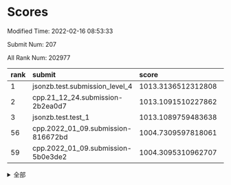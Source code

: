# Scores

Modified Time: 2022-02-16 08:53:33

Submit Num: 207

All Rank Num: 202977

| rank |               submit               |       score        |       sigma        | pk_num |
| :--- | :--------------------------------- | :----------------- | :----------------- | :----- |
| 1    | jsonzb.test.submission_level_4     | 1013.3136512312808 | 0.8000696413809696 | 3924   |
| 2    | cpp.21_12_24.submission-2b2ea0d7   | 1013.1091510227862 | 0.8225594581378934 | 3919   |
| 3    | jsonzb.test.test_1                 | 1013.1089759483638 | 0.8113015505586626 | 3923   |
| 56   | cpp.2022_01_09.submission-816672bd | 1004.7309597818061 | 0.7124084796158091 | 3920   |
| 59   | cpp.2022_01_09.submission-5b0e3de2 | 1004.3095310962707 | 0.7194280913682539 | 3924   |


<details>
<summary>全部</summary>

| rank |                 submit                 |       score        |       sigma        | pk_num |
| :--- | :------------------------------------- | :----------------- | :----------------- | :----- |
| 1    | jsonzb.test.submission_level_4         | 1013.3136512312808 | 0.8000696413809696 | 3924   |
| 2    | cpp.21_12_24.submission-2b2ea0d7       | 1013.1091510227862 | 0.8225594581378934 | 3919   |
| 3    | jsonzb.test.test_1                     | 1013.1089759483638 | 0.8113015505586626 | 3923   |
| 4    | gobigger.level_3.submission_level_3_20 | 1011.4238419198256 | 0.7756811603413047 | 3920   |
| 5    | gobigger.level_3.submission_level_3_24 | 1011.3981817305311 | 0.7691109174876636 | 3921   |
| 6    | gobigger.level_3.submission_level_3_2  | 1011.3738135052913 | 0.7814932280755409 | 3924   |
| 7    | gobigger.level_3.submission_level_3_45 | 1011.1837309501781 | 0.7871868786755893 | 3922   |
| 8    | gobigger.level_3.submission_level_3_30 | 1011.1759931614687 | 0.8038717932571695 | 3927   |
| 9    | gobigger.level_3.submission_level_3_36 | 1011.0284998692939 | 0.7724336164076427 | 3919   |
| 10   | gobigger.level_3.submission_level_3_3  | 1010.9402128375465 | 0.7924935528776531 | 3920   |
| 11   | gobigger.level_3.submission_level_3_1  | 1010.8827192308239 | 0.7826222120476403 | 3923   |
| 12   | gobigger.level_3.submission_level_3_16 | 1010.8005862652415 | 0.7741473144172941 | 3924   |
| 13   | gobigger.level_3.submission_level_3_38 | 1010.7887496437647 | 0.7584564966139228 | 3924   |
| 14   | gobigger.level_3.submission_level_3_41 | 1010.6161852118481 | 0.7841270194643662 | 3923   |
| 15   | gobigger.level_3.submission_level_3_8  | 1010.5211879071094 | 0.7513393111766234 | 3921   |
| 16   | gobigger.level_3.submission_level_3_31 | 1010.4947523334127 | 0.7558094215637264 | 3920   |
| 17   | gobigger.level_3.submission_level_3_17 | 1010.4785769644786 | 0.756610869132211  | 3923   |
| 18   | gobigger.level_3.submission_level_3_10 | 1010.3450313754868 | 0.7549441072235147 | 3923   |
| 19   | gobigger.level_3.submission_level_3_7  | 1010.2834448940856 | 0.7800989064430116 | 3926   |
| 20   | gobigger.level_3.submission_level_3_19 | 1010.2132381093813 | 0.7547761103699239 | 3927   |
| 21   | gobigger.level_3.submission_level_3_21 | 1010.1766025672124 | 0.7815372246963422 | 3923   |
| 22   | gobigger.level_3.submission_level_3_44 | 1010.1663504667474 | 0.7639101504840415 | 3923   |
| 23   | gobigger.level_3.submission_level_3_9  | 1010.0592932936744 | 0.766787015861208  | 3927   |
| 24   | gobigger.level_3.submission_level_3_37 | 1010.0517063519845 | 0.7517672828843109 | 3924   |
| 25   | gobigger.level_3.submission_level_3_23 | 1010.0066846160815 | 0.7571250522400278 | 3923   |
| 26   | gobigger.level_3.submission_level_3_28 | 1009.9935230239262 | 0.763419058929002  | 3922   |
| 27   | gobigger.level_3.submission_level_3_5  | 1009.969588375407  | 0.7782004038622434 | 3924   |
| 28   | gobigger.level_3.submission_level_3_42 | 1009.9497493274647 | 0.766584825953145  | 3922   |
| 29   | gobigger.level_3.submission_level_3_26 | 1009.9075359504667 | 0.7820235732619576 | 3927   |
| 30   | gobigger.level_3.submission_level_3_18 | 1009.815966170682  | 0.737888760598986  | 3925   |
| 31   | gobigger.level_3.submission_level_3_39 | 1009.8018881667729 | 0.7308801519102505 | 3925   |
| 32   | gobigger.level_3.submission_level_3_11 | 1009.7970905140401 | 0.7443145519620059 | 3920   |
| 33   | gobigger.level_3.submission_level_3_13 | 1009.7747324222233 | 0.7574677442547032 | 3915   |
| 34   | gobigger.level_3.submission_level_3_46 | 1009.752618338215  | 0.7550433036209324 | 3915   |
| 35   | gobigger.level_3.submission_level_3_14 | 1009.7245541848665 | 0.7725059834335205 | 3922   |
| 36   | gobigger.level_3.submission_level_3_48 | 1009.7188517096215 | 0.7614201393012157 | 3919   |
| 37   | gobigger.level_3.submission_level_3_6  | 1009.6914194496203 | 0.755783415888781  | 3926   |
| 38   | gobigger.level_3.submission_level_3_34 | 1009.6811790668762 | 0.7641529224469574 | 3916   |
| 39   | gobigger.level_3.submission_level_3_33 | 1009.6362496755746 | 0.751716149709566  | 3923   |
| 40   | gobigger.level_3.submission_level_3_49 | 1009.612981348475  | 0.7504692578366639 | 3920   |
| 41   | gobigger.level_3.submission_level_3_32 | 1009.5852341430746 | 0.7668498221745893 | 3914   |
| 42   | gobigger.level_3.submission_level_3_35 | 1009.5143869584462 | 0.7634420284583051 | 3925   |
| 43   | gobigger.level_3.submission_level_3_0  | 1009.4309641001263 | 0.7670309125376228 | 3921   |
| 44   | gobigger.level_3.submission_level_3_15 | 1009.3987506023811 | 0.7324935711859353 | 3922   |
| 45   | gobigger.level_3.submission_level_3_47 | 1009.3718851066582 | 0.7343944046171587 | 3923   |
| 46   | gobigger.level_3.submission_level_3_40 | 1009.310195950527  | 0.7514885971315088 | 3926   |
| 47   | gobigger.level_3.submission_level_3_25 | 1009.2018267456701 | 0.7516241637516936 | 3925   |
| 48   | gobigger.level_3.submission_level_3_43 | 1009.169710338433  | 0.7591033595827378 | 3917   |
| 49   | gobigger.level_3.submission_level_3_27 | 1009.0773717165404 | 0.7617554108950614 | 3925   |
| 50   | gobigger.level_3.submission_level_3_29 | 1009.076865487778  | 0.7412933751168971 | 3921   |
| 51   | gobigger.level_3.submission_level_3_22 | 1009.0265436296703 | 0.7572652905833609 | 3926   |
| 52   | gobigger.level_3.submission_level_3_12 | 1008.6706335472276 | 0.7375398956319594 | 3923   |
| 53   | gobigger.level_3.submission_level_3_4  | 1008.6282118710927 | 0.7313945224485816 | 3919   |
| 54   | gobigger.level_1.submission_level_1_24 | 1004.8736082484215 | 0.7327076020995759 | 3925   |
| 55   | gobigger.level_1.submission_level_1_30 | 1004.8437436299118 | 0.7111350633755098 | 3920   |
| 56   | cpp.2022_01_09.submission-816672bd     | 1004.7309597818061 | 0.7124084796158091 | 3920   |
| 57   | gobigger.level_1.submission_level_1_35 | 1004.6481422730883 | 0.7132334844925786 | 3917   |
| 58   | gobigger.level_1.submission_level_1_4  | 1004.5633897880263 | 0.7249146757990083 | 3923   |
| 59   | cpp.2022_01_09.submission-5b0e3de2     | 1004.3095310962707 | 0.7194280913682539 | 3924   |
| 60   | gobigger.level_1.submission_level_1_6  | 1004.283715387299  | 0.7239164241356033 | 3924   |
| 61   | gobigger.level_1.submission_level_1_20 | 1004.263651950596  | 0.7262658298760025 | 3920   |
| 62   | gobigger.level_1.submission_level_1_26 | 1004.1171381431665 | 0.7151540480749514 | 3922   |
| 63   | gobigger.level_1.submission_level_1_27 | 1004.004745351717  | 0.7137593081518911 | 3923   |
| 64   | gobigger.level_1.submission_level_1_15 | 1003.9264242621341 | 0.7113812264928997 | 3917   |
| 65   | gobigger.level_1.submission_level_1_40 | 1003.8597665906773 | 0.7173745435009975 | 3919   |
| 66   | gobigger.level_1.submission_level_1_5  | 1003.8363042630284 | 0.7159319572599369 | 3917   |
| 67   | gobigger.level_1.submission_level_1_43 | 1003.7986402026773 | 0.7157330053202428 | 3920   |
| 68   | gobigger.level_1.submission_level_1_49 | 1003.7824371791155 | 0.7116589536722465 | 3923   |
| 69   | gobigger.level_1.submission_level_1_34 | 1003.7658739758864 | 0.7138775248607551 | 3920   |
| 70   | gobigger.level_1.submission_level_1_16 | 1003.6598371016555 | 0.715745103483721  | 3925   |
| 71   | gobigger.level_1.submission_level_1_47 | 1003.6221926918137 | 0.7193582578136801 | 3925   |
| 72   | gobigger.level_1.submission_level_1_1  | 1003.5670300951724 | 0.7269124799580301 | 3925   |
| 73   | gobigger.level_1.submission_level_1_45 | 1003.5262289883924 | 0.7236281991668855 | 3922   |
| 74   | gobigger.level_1.submission_level_1_46 | 1003.5081365778085 | 0.7106962708650023 | 3921   |
| 75   | gobigger.level_1.submission_level_1_12 | 1003.4770524910793 | 0.7100476959130424 | 3921   |
| 76   | gobigger.level_1.submission_level_1_28 | 1003.4528818254448 | 0.7134870673394729 | 3923   |
| 77   | gobigger.level_1.submission_level_1_18 | 1003.4126573985388 | 0.7174571841637849 | 3922   |
| 78   | gobigger.level_1.submission_level_1_37 | 1003.409507523305  | 0.71480193137487   | 3923   |
| 79   | gobigger.level_1.submission_level_1_0  | 1003.3816507826655 | 0.7104348445478826 | 3922   |
| 80   | gobigger.level_1.submission_level_1_17 | 1003.3600781599065 | 0.7086606961694408 | 3924   |
| 81   | gobigger.level_1.submission_level_1_13 | 1003.3117682606962 | 0.722851703316726  | 3921   |
| 82   | gobigger.level_1.submission_level_1_19 | 1003.2602400409488 | 0.7254857471836192 | 3921   |
| 83   | gobigger.level_1.submission_level_1_8  | 1003.2572871513112 | 0.7249067917749115 | 3919   |
| 84   | gobigger.level_1.submission_level_1_36 | 1003.2564277944197 | 0.7145929391312438 | 3920   |
| 85   | gobigger.level_1.submission_level_1_9  | 1003.1721522274186 | 0.7075359215412313 | 3926   |
| 86   | gobigger.level_1.submission_level_1_10 | 1003.1296676178688 | 0.7065298873717317 | 3926   |
| 87   | gobigger.level_1.submission_level_1_14 | 1003.1025807222005 | 0.7018178458149763 | 3921   |
| 88   | gobigger.level_1.submission_level_1_2  | 1003.0740274014491 | 0.7167023360178042 | 3928   |
| 89   | gobigger.level_1.submission_level_1_3  | 1003.0208892101485 | 0.7138818515585892 | 3918   |
| 90   | gobigger.level_1.submission_level_1_11 | 1002.9941911605829 | 0.7174750541243992 | 3922   |
| 91   | gobigger.level_1.submission_level_1_32 | 1002.8880921048446 | 0.6989301369714146 | 3923   |
| 92   | gobigger.level_1.submission_level_1_29 | 1002.8188429213651 | 0.7157757554594785 | 3928   |
| 93   | gobigger.level_1.submission_level_1_21 | 1002.7846083724335 | 0.7123417881242432 | 3920   |
| 94   | gobigger.level_1.submission_level_1_41 | 1002.58637956383   | 0.7215849024148547 | 3925   |
| 95   | gobigger.level_1.submission_level_1_22 | 1002.55922902105   | 0.7163662538818585 | 3920   |
| 96   | gobigger.level_1.submission_level_1_38 | 1002.5143098121086 | 0.7132829745053593 | 3921   |
| 97   | gobigger.level_1.submission_level_1_23 | 1002.5099839916222 | 0.7153345682328945 | 3925   |
| 98   | gobigger.level_1.submission_level_1_31 | 1002.3334941237551 | 0.7089740523284889 | 3925   |
| 99   | gobigger.level_1.submission_level_1_33 | 1002.274940081104  | 0.7138116663756989 | 3924   |
| 100  | gobigger.level_1.submission_level_1_44 | 1002.237192759401  | 0.7116390888119957 | 3923   |
| 101  | gobigger.level_1.submission_level_1_48 | 1002.1882582999094 | 0.729118810192062  | 3924   |
| 102  | gobigger.level_1.submission_level_1_25 | 1001.9766936503801 | 0.7059633342514214 | 3921   |
| 103  | gobigger.level_1.submission_level_1_42 | 1001.9554298222225 | 0.7181701635905209 | 3924   |
| 104  | gobigger.level_1.submission_level_1_7  | 1001.9549640044501 | 0.7112648142582418 | 3920   |
| 105  | gobigger.level_1.submission_level_1_39 | 1001.8208022774194 | 0.7162849034201897 | 3923   |
| 106  | gobigger.random.submission_random_25   | 997.539667518812   | 0.7064879809526966 | 3921   |
| 107  | gobigger.random.submission_random_32   | 996.7078489144279  | 0.708363189154365  | 3926   |
| 108  | gobigger.random.submission_random_34   | 996.6013403422184  | 0.7257142693993847 | 3923   |
| 109  | gobigger.random.submission_random_33   | 996.5908522275346  | 0.7084342534120838 | 3915   |
| 110  | gobigger.random.submission_random_2    | 996.5338643347263  | 0.726752972528718  | 3928   |
| 111  | gobigger.random.submission_random_42   | 996.4227325533296  | 0.700014420139757  | 3925   |
| 112  | gobigger.random.submission_random_26   | 996.4080648733499  | 0.7129264540742472 | 3924   |
| 113  | gobigger.random.submission_random_10   | 996.3932157682598  | 0.7080636451368992 | 3920   |
| 114  | gobigger.random.submission_random_4    | 996.354047632406   | 0.7109681910696426 | 3921   |
| 115  | gobigger.random.submission_random_37   | 996.3118750676423  | 0.7066733375346819 | 3917   |
| 116  | gobigger.random.submission_random_31   | 996.2792857599593  | 0.7044291726081935 | 3925   |
| 117  | gobigger.random.submission_random_47   | 996.2265813137877  | 0.712127482157503  | 3920   |
| 118  | gobigger.random.submission_random_19   | 996.2264590636428  | 0.7215315610303887 | 3924   |
| 119  | gobigger.random.submission_random_48   | 996.2001005138231  | 0.7088692618947203 | 3920   |
| 120  | gobigger.random.submission_random_30   | 996.1888579650786  | 0.718311816533877  | 3926   |
| 121  | gobigger.random.submission_random_16   | 996.1518257688278  | 0.7057861757410273 | 3921   |
| 122  | gobigger.random.submission_random_46   | 996.1282414267217  | 0.7171726562881958 | 3923   |
| 123  | gobigger.random.submission_random_23   | 996.1262188775523  | 0.7007448635399346 | 3924   |
| 124  | gobigger.random.submission_random_15   | 996.0703405883189  | 0.7194877677872084 | 3924   |
| 125  | gobigger.random.submission_random_38   | 996.0620177857834  | 0.7027247286058256 | 3925   |
| 126  | gobigger.random.submission_random_44   | 996.0616968919795  | 0.7038514721035738 | 3926   |
| 127  | gobigger.random.submission_random_49   | 996.0253815741992  | 0.7158672590492996 | 3924   |
| 128  | gobigger.random.submission_random_5    | 995.9650589286035  | 0.7019801221705537 | 3920   |
| 129  | gobigger.random.submission_random_3    | 995.9228302304491  | 0.7169846350429678 | 3927   |
| 130  | gobigger.random.submission_random_28   | 995.9217884916538  | 0.7281023448040113 | 3920   |
| 131  | gobigger.random.submission_random_9    | 995.8950487670786  | 0.7090986346326832 | 3924   |
| 132  | gobigger.random.submission_random_29   | 995.8828462534207  | 0.7156434583919412 | 3925   |
| 133  | gobigger.random.submission_random_18   | 995.8698016746229  | 0.7231376845974581 | 3925   |
| 134  | gobigger.random.submission_random_39   | 995.8419355424402  | 0.700811824616701  | 3920   |
| 135  | gobigger.random.submission_random_14   | 995.8358004345382  | 0.7027151770931802 | 3925   |
| 136  | gobigger.random.submission_random_8    | 995.8189107017414  | 0.7035952038198053 | 3920   |
| 137  | gobigger.random.submission_random_21   | 995.8090570436395  | 0.722789824309624  | 3920   |
| 138  | gobigger.random.submission_random_12   | 995.806508436686   | 0.7115738351967105 | 3924   |
| 139  | gobigger.random.submission_random_22   | 995.8017189832592  | 0.7188320047901002 | 3925   |
| 140  | gobigger.random.submission_random_43   | 995.7681195369693  | 0.7229778745547772 | 3923   |
| 141  | gobigger.random.submission_random_6    | 995.7185655626919  | 0.7042722517842225 | 3921   |
| 142  | gobigger.random.submission_random_17   | 995.6931069353366  | 0.7154071237640792 | 3925   |
| 143  | gobigger.random.submission_random_1    | 995.6452823857252  | 0.7197511553307661 | 3924   |
| 144  | gobigger.random.submission_random_13   | 995.6079602874026  | 0.7235324423453339 | 3922   |
| 145  | gobigger.random.submission_random_0    | 995.484662430123   | 0.7284542631562776 | 3920   |
| 146  | gobigger.random.submission_random_45   | 995.4844254589485  | 0.7145319949863771 | 3924   |
| 147  | gobigger.random.submission_random_27   | 995.4684867057246  | 0.6961303363424516 | 3920   |
| 148  | gobigger.random.submission_random_11   | 995.4667669385971  | 0.7229126394748238 | 3929   |
| 149  | gobigger.random.submission_random_24   | 995.1341029222847  | 0.7062081981334961 | 3929   |
| 150  | gobigger.random.submission_random_35   | 995.1195953979083  | 0.7162572806836014 | 3918   |
| 151  | gobigger.random.submission_random_7    | 995.0557744833952  | 0.7249287886072239 | 3920   |
| 152  | gobigger.random.submission_random_20   | 995.046779836993   | 0.719282647520622  | 3924   |
| 153  | gobigger.random.submission_random_40   | 994.95122315062    | 0.6996052432722536 | 3921   |
| 154  | gobigger.random.submission_random_41   | 994.9044678836359  | 0.7169128876887556 | 3927   |
| 155  | gobigger.level_2.submission_level_2_37 | 994.7967944936703  | 0.7248040301255066 | 3917   |
| 156  | gobigger.random.submission_random_36   | 994.4737720969371  | 0.7189868120088347 | 3919   |
| 157  | gobigger.level_2.submission_level_2_45 | 994.2717693049907  | 0.7306210516074729 | 3923   |
| 158  | gobigger.level_2.submission_level_2_16 | 994.0656340391309  | 0.7281170158657954 | 3918   |
| 159  | gobigger.level_2.submission_level_2_34 | 993.9232894430168  | 0.7294230720780506 | 3920   |
| 160  | gobigger.level_2.submission_level_2_31 | 993.7725067435343  | 0.7412388628013713 | 3919   |
| 161  | gobigger.level_2.submission_level_2_9  | 993.5869093874983  | 0.7152134089725414 | 3917   |
| 162  | gobigger.level_2.submission_level_2_4  | 993.5175219899327  | 0.7260961307281627 | 3918   |
| 163  | gobigger.level_2.submission_level_2_39 | 993.4692388136592  | 0.7346944746373576 | 3923   |
| 164  | gobigger.level_2.submission_level_2_2  | 993.3133911995511  | 0.7250639279811864 | 3920   |
| 165  | gobigger.level_2.submission_level_2_27 | 993.2928572410146  | 0.7408480524579395 | 3923   |
| 166  | gobigger.level_2.submission_level_2_36 | 993.0913936923823  | 0.7475882440286735 | 3921   |
| 167  | gobigger.level_2.submission_level_2_23 | 993.0718096771145  | 0.7276062644293928 | 3927   |
| 168  | gobigger.level_2.submission_level_2_10 | 992.8426470743846  | 0.7288388697748283 | 3924   |
| 169  | gobigger.level_2.submission_level_2_22 | 992.7719847179562  | 0.7262886727491822 | 3919   |
| 170  | gobigger.level_2.submission_level_2_42 | 992.7014851100175  | 0.7354160105784175 | 3922   |
| 171  | gobigger.level_2.submission_level_2_8  | 992.6868715352883  | 0.7297732657603325 | 3922   |
| 172  | gobigger.level_2.submission_level_2_21 | 992.5109652157618  | 0.7395151830546723 | 3921   |
| 173  | gobigger.level_2.submission_level_2_6  | 992.3831056269971  | 0.7291760627892889 | 3921   |
| 174  | gobigger.level_2.submission_level_2_28 | 992.2919159179847  | 0.724837776594898  | 3922   |
| 175  | gobigger.level_2.submission_level_2_29 | 992.2913250209814  | 0.7378303912290843 | 3923   |
| 176  | gobigger.level_2.submission_level_2_5  | 992.2648156613565  | 0.7472820509416152 | 3922   |
| 177  | gobigger.level_2.submission_level_2_30 | 992.2370086254898  | 0.7409083458449869 | 3920   |
| 178  | gobigger.level_2.submission_level_2_15 | 992.2361383455573  | 0.7548636714933963 | 3925   |
| 179  | gobigger.level_2.submission_level_2_40 | 992.0053929745383  | 0.7437414165903348 | 3921   |
| 180  | gobigger.level_2.submission_level_2_0  | 991.9756215581658  | 0.7498754933956181 | 3920   |
| 181  | gobigger.level_2.submission_level_2_1  | 991.9583865248843  | 0.7281776347358887 | 3922   |
| 182  | gobigger.level_2.submission_level_2_49 | 991.9523683025933  | 0.7418141676456159 | 3921   |
| 183  | gobigger.level_2.submission_level_2_25 | 991.9305618723212  | 0.736369934016622  | 3920   |
| 184  | gobigger.level_2.submission_level_2_26 | 991.8890084493302  | 0.7343369922052717 | 3922   |
| 185  | gobigger.level_2.submission_level_2_32 | 991.7919681543106  | 0.7609605555545074 | 3924   |
| 186  | gobigger.level_2.submission_level_2_3  | 991.752384655893   | 0.7453982771771691 | 3922   |
| 187  | gobigger.level_2.submission_level_2_24 | 991.7498172091675  | 0.7316040354892049 | 3923   |
| 188  | gobigger.level_2.submission_level_2_18 | 991.5176086346302  | 0.759521747969662  | 3928   |
| 189  | gobigger.level_2.submission_level_2_7  | 991.2250435317771  | 0.7456258507672364 | 3922   |
| 190  | gobigger.level_2.submission_level_2_17 | 991.2025601156666  | 0.773166435615454  | 3922   |
| 191  | gobigger.level_2.submission_level_2_33 | 991.1626725101385  | 0.7439430652537797 | 3923   |
| 192  | gobigger.level_2.submission_level_2_41 | 991.1430691224411  | 0.7519886450859794 | 3924   |
| 193  | gobigger.level_2.submission_level_2_11 | 991.1390445209116  | 0.7719301149829526 | 3925   |
| 194  | gobigger.level_2.submission_level_2_47 | 991.1195204232988  | 0.7425759372271601 | 3918   |
| 195  | gobigger.level_2.submission_level_2_19 | 991.0598448976241  | 0.7521470768797355 | 3921   |
| 196  | gobigger.level_2.submission_level_2_43 | 990.997883920282   | 0.7508625858345465 | 3921   |
| 197  | gobigger.level_2.submission_level_2_13 | 990.6646602578475  | 0.7607014514009437 | 3922   |
| 198  | gobigger.level_2.submission_level_2_38 | 990.6640612427669  | 0.7519387898640951 | 3926   |
| 199  | gobigger.level_2.submission_level_2_12 | 990.5463582325042  | 0.7606378264094622 | 3922   |
| 200  | gobigger.level_2.submission_level_2_44 | 990.4304710055794  | 0.7807652774418768 | 3925   |
| 201  | gobigger.level_2.submission_level_2_35 | 990.3161174165916  | 0.760498989151281  | 3923   |
| 202  | gobigger.level_2.submission_level_2_48 | 990.2779446418438  | 0.7699503376763498 | 3919   |
| 203  | gobigger.level_2.submission_level_2_46 | 990.2594722814146  | 0.7874071242582831 | 3926   |
| 204  | gobigger.level_2.submission_level_2_20 | 990.1921543791755  | 0.7533883307815438 | 3919   |
| 205  | gobigger.level_2.submission_level_2_14 | 989.6402862744915  | 0.7605793985114293 | 3922   |
| 206  | gobigger.none.submission_none_1        | 978.3116138712562  | 1.2793484502589054 | 3921   |
| 207  | gobigger.none.submission_none_0        | 977.6129355950881  | 1.3760008050922339 | 3921   |

</details>